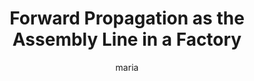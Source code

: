---
title: Forward Propagation as the Assembly Line in a Factory
author: maria
Definition: Forward propagation (or forward pass) refers to the calculation and storage of intermediate variables (including outputs) for a neural network in order from the input layer to the output layer.
Description: "Imagine a factory with an assembly line where raw materials enter at one end, and a finished product comes out the other. At each station along the line, workers (machines) perform a specific task using the partially assembled product from the previous station, and then pass it along to the next. Each station also logs its work for quality control."
OriginSource: "ChatGPT 4o"
Mapping:
  "Input Layer": "Row materials entering the factory"
  "Hidden Layers ": "Intermediate workstations along the assembly line"
  "Output Layer": "Final product at the end of the assembly line"
  "Neurons in each layer": "Workers/machines at each station"
  "Forward Propagation ": "Flow of product through the assembly line"
  "Intermediate variables (outputs)": "Logs or records of work done at each station"
  "Order from input to output": "Sequential processing from the first to last station"
ExpertRating: Mediocre
---